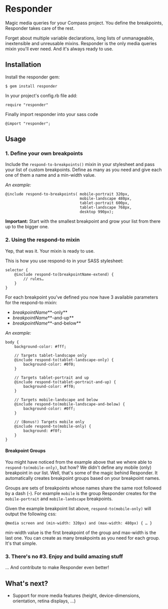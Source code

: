 # Responder

Magic media queries for your Compass project. You define the breakpoints, Responder takes care of the rest.

Forget about multiple variable declarations, long lists of unmanageable, inextensible and unreusable mixins. Responder is the only media queries mixin you'll ever need. And it's always ready to use.

## Installation

Install the responder gem:

    $ gem install responder

In your project's config.rb file add:

	require "responder"

Finally import responder into your sass code

	@import "responder";

## Usage

### 1. Define your own breakpoints

Include the `respond-to-breakpoints()` mixin in your stylesheet and pass your list of custom breakpoints. Define as many as you need and give each one of them a name and a min-width value.

*An example:*

	@include respond-to-breakpoints( mobile-portrait 320px,
									 mobile-landscape 480px,
									 tablet-portrait 600px,
									 tablet-landscape 768px,
							 		 desktop 990px);

**Important:** Start with the smallest breakpoint and grow your list from there up to the bigger one.

### 2. Using the respond-to mixin

Yep, that was it. Your mixin is ready to use.

This is how you use respond-to in your SASS stylesheet:

	selector {
		@include respond-to(breakpointName-extend) {
			// rules…
		}
	}
For each breakpoint you've defined you now have 3 available parameters for the respond-to mixin:

- *breakpointName***-only**
- *breakpointName***-and-up**
- *breakpointName***-and-below**

*An example:*

	body {
		background-color: #fff;

		// Targets tablet-landscape only
		@include respond-to(tablet-landscape-only) {
			background-color: #0f0;
		}

		// Targets tablet-portrait and up
		@include respond-to(tablet-portrait-and-up) {
			background-color: #ff0;
		}

		// Targets mobile-landscape and below
		@include respond-to(mobile-landscape-and-below) {
			background-color: #0ff;
		}

		// (Bonus!) Targets mobile only
		@include respond-to(mobile-only) {
			background: #f0f;
		}
	}


#### Breakpoint Groups

You might have noticed from the example above that we where able to `respond-to(mobile-only)`, but how? We didn't define any mobile (only) breakpoint in our list. Well, that's some of the magic behind Responder. It automatically creates breakpoint groups based on your breakpoint names.

Groups are sets of breakpoints whose names share the same root followed by a dash (-). For example `mobile` is the group Responder creates for the `mobile-portrait` and `mobile-landscape` breakpoints.

Given the example breakpoint list above, `respond-to(mobile-only)` will output the following css:

	@media screen and (min-width: 320px) and (max-width: 480px) { … }

min-width value is the first breakpoint of the group and max-width is the last one. You can create as many breakpoints as you need for each group. It's that simple.

### 3. There's no #3. Enjoy and build amazing stuff

… And contribute to make Responder even better!


## What's next?

- Support for more media features (height, device-dimensions, orientation, retina displays, …)